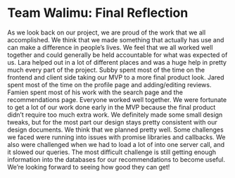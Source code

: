 # Team Walimu: Final Reflection
As we look back on our project, we are proud of the work that we all
accomplished. We think that we made something that actually has use and can
make a difference in people’s lives. We feel that we all worked well together
and could generally be held accountable for what was expected of us. Lara
helped out in a lot of different places and was a huge help in pretty much
every part of the project. Subby spent most of the time on the frontend and
client side taking our MVP to a more final product look. Jared spent most of
the time on the profile page and adding/editing reviews. Famien spent most of
his work with the search page and the recommendations page. Everyone worked
well together. We were fortunate to get a lot of our work done early in the MVP
because the final product didn’t require too much extra work. We definitely made some
small design tweaks, but for the most part our design stays pretty consistent
with our design documents. We think that we planned pretty well. Some
challenges we faced were running into issues with promise libraries and
callbacks. We also were challenged when we had to load a lot of into one server
call, and it slowed our queries. The most difficult challenge is still getting
enough information into the databases for our recommendations to become useful.
We’re looking forward to seeing how good they can get!
